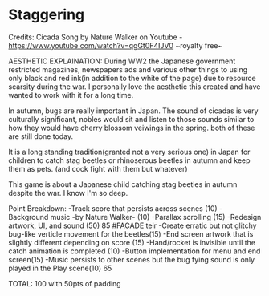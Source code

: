 # Staggering
Credits:
Cicada Song by Nature Walker on Youtube - https://www.youtube.com/watch?v=qgGt0F4IJV0 ~royalty free~

AESTHETIC EXPLAINATION:
During WW2 the Japanese government restricted magazines, newspapers ads and various other things to using only black and red ink(in addition to the white of the page) due to resource scarsity during the war. I personally love the aesthetic this created and have wanted to work with it for a long time.

In autumn, bugs are really important in Japan. The sound of cicadas is very culturally significant, nobles would sit and listen to those sounds similar to how they would have cherry blossom veiwings in the spring. both of these are still done today.

It is a long standing tradition(granted not a very serious one) in Japan for children to catch stag beetles or rhinoserous beetles in autumn and keep them as pets. (and cock fight with them but whatever)

This game is about a Japanese child catching stag beetles in autumn despite the war. I know I'm so deep.


Point Breakdown:
-Track score that persists across scenes (10)
-Background music -by Nature Walker- (10)
-Parallax scrolling (15)
-Redesign artwork, UI, and sound (50)
85
#FACADE teir
-Create erratic but not glitchy bug-like verticle movement for the beetles(15)
-End screen artwork that is slightly different depending on score (15)
-Hand/rocket is invisible until the catch animation is completed (10)
-Button implementation for menu and end screen(15)
-Music persists to other scenes but the bug fying sound is only played in the Play scene(10)
65

TOTAL: 100 
with 50pts of padding
